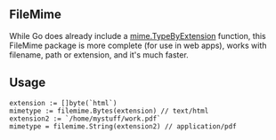 ## FileMime

While Go does already include a [mime.TypeByExtension](https://golang.org/pkg/mime/#TypeByExtension) function, this FileMime package is more complete (for use in web apps), works with filename, path or extension, and it's much faster.

## Usage

    extension := []byte(`html`)
    mimetype := filemime.Bytes(extension) // text/html
    extension2 := `/home/mystuff/work.pdf`
    mimetype = filemime.String(extension2) // application/pdf
